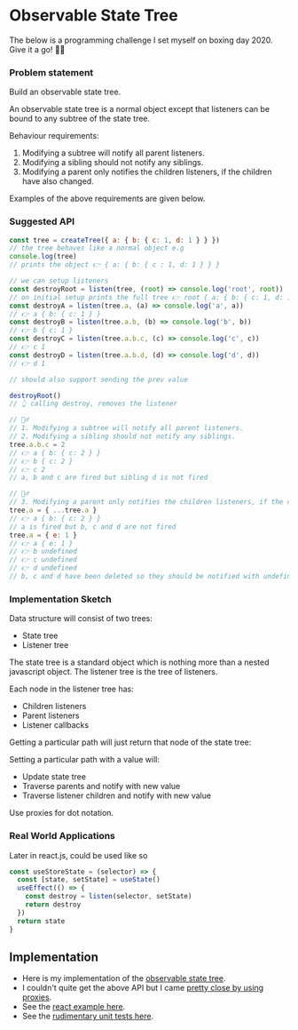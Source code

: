 # Observable State Tree

The below is a programming challenge I set myself on boxing day 2020. Give it a go! 🎄🦌

### Problem statement

Build an observable state tree.

An observable state tree is a normal object except that listeners can
be bound to any subtree of the state tree.

Behaviour requirements:

1. Modifying a subtree will notify all parent listeners.
2. Modifying a sibling should not notify any siblings.
3. Modifying a parent only notifies the children listeners, if the children have also changed.

Examples of the above requirements are given below.

### Suggested API

```js
const tree = createTree({ a: { b: { c: 1, d: 1 } } })
// the tree behaves like a normal object e.g
console.log(tree)
// prints the object 👉 { a: { b: { c : 1, d: 1 } } }

// we can setup listeners
const destroyRoot = listen(tree, (root) => console.log('root', root))
// on initial setup prints the full tree 👉 root { a: { b: { c: 1, d: 1 } } }
const destroyA = listen(tree.a, (a) => console.log('a', a))
// 👉 a { b: { c: 1 } }
const destroyB = listen(tree.a.b, (b) => console.log('b', b))
// 👉 b { c: 1 }
const destroyC = listen(tree.a.b.c, (c) => console.log('c', c))
// 👉 c 1
const destroyD = listen(tree.a.b.d, (d) => console.log('d', d))
// 👉 d 1

// should also support sending the prev value

destroyRoot()
// 👆 calling destroy, removes the listener

// 🙋‍♂️
// 1. Modifying a subtree will notify all parent listeners.
// 2. Modifying a sibling should not notify any siblings.
tree.a.b.c = 2
// 👉 a { b: { c: 2 } }
// 👉 b { c: 2 }
// 👉 c 2
// a, b and c are fired but sibling d is not fired

// 🙋‍♂️
// 3. Modifying a parent only notifies the children listeners, if the children have also changed.
tree.a = { ...tree.a }
// 👉 a { b: { c: 2 } }
// a is fired but b, c and d are not fired
tree.a = { e: 1 }
// 👉 a { e: 1 }
// 👉 b undefined
// 👉 c undefined
// 👉 d undefined
// b, c and d have been deleted so they should be notified with undefined
```

### Implementation Sketch

Data structure will consist of two trees:

- State tree
- Listener tree

The state tree is a standard object which is nothing more than a nested javascript object.
The listener tree is the tree of listeners.

Each node in the listener tree has:

- Children listeners
- Parent listeners
- Listener callbacks

Getting a particular path will just return that node of the state tree:

Setting a particular path with a value will:

- Update state tree
- Traverse parents and notify with new value
- Traverse listener children and notify with new value

Use proxies for dot notation.

### Real World Applications

Later in react.js, could be used like so

```js
const useStoreState = (selector) => {
  const [state, setState] = useState()
  useEffect(() => {
    const destroy = listen(selector, setState)
    return destroy
  })
  return state
}
```

## Implementation

- Here is my implementation of the [observable state tree](https://github.com/mfbx9da4/observable-state-tree/blob/main/observableStateTree/observableStateTree.ts#L13).
- I couldn't quite get the above API but I came [pretty close by using proxies](https://github.com/mfbx9da4/observable-state-tree/blob/main/pages/dotNotationExample.tsx).
- See the [react example here](https://github.com/mfbx9da4/observable-state-tree/blob/main/pages/reactExample.tsx).
- See the [rudimentary unit tests here](https://github.com/mfbx9da4/observable-state-tree/blob/main/pages/unitTests.ts).
